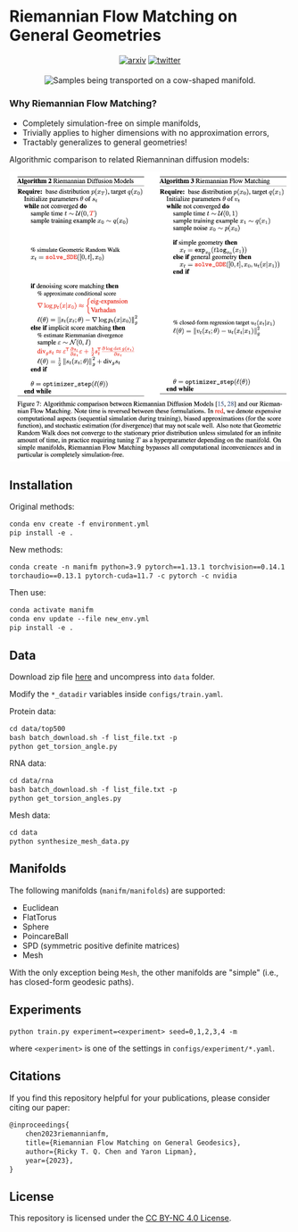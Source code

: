 # Riemannian Flow Matching on General Geometries

<div align="center">

[![arxiv](https://img.shields.io/badge/arxiv-blue)](https://arxiv.org/abs/2302.03660)
[![twitter](https://img.shields.io/badge/twitter-thread-green)](https://twitter.com/RickyTQChen/status/1625841068641230848)

</div>

<p align="center">
<img align="middle" src="./assets/spot_samples.gif" alt="Samples being transported on a cow-shaped manifold." width="500" />
</p>

### Why Riemannian Flow Matching?

  - Completely simulation-free on simple manifolds,
  - Trivially applies to higher dimensions with no approximation errors,
  - Tractably generalizes to general geometries!

Algorithmic comparison to related Riemanninan diffusion models:

<p align="center">
<img align="middle" src="./assets/algorithm_comparison.png" alt="Riemannian Flow Matching is much more scalable and retains simulation-free training on simple manifolds." width="600" />
</p>

## Installation

Original methods:
```
conda env create -f environment.yml
pip install -e .
```
New methods: 
```
conda create -n manifm python=3.9 pytorch==1.13.1 torchvision==0.14.1 torchaudio==0.13.1 pytorch-cuda=11.7 -c pytorch -c nvidia
```
Then use:
```
conda activate manifm
conda env update --file new_env.yml
pip install -e .
```

## Data

Download zip file [here](https://rtqichen.com/manifold_data/data.zip) and uncompress into `data` folder.

Modify the `*_datadir` variables inside `configs/train.yaml`.

Protein data:
```
cd data/top500
bash batch_download.sh -f list_file.txt -p
python get_torsion_angle.py
```

RNA data:
```
cd data/rna
bash batch_download.sh -f list_file.txt -p
python get_torsion_angles.py
```

Mesh data:
```
cd data
python synthesize_mesh_data.py
```

## Manifolds

The following manifolds (`manifm/manifolds`) are supported:
  - Euclidean
  - FlatTorus
  - Sphere
  - PoincareBall
  - SPD (symmetric positive definite matrices)
  - Mesh

With the only exception being `Mesh`, the other manifolds are "simple" (i.e., has closed-form geodesic paths).

## Experiments

```
python train.py experiment=<experiment> seed=0,1,2,3,4 -m
```
where `<experiment>` is one of the settings in `configs/experiment/*.yaml`.

## Citations
If you find this repository helpful for your publications,
please consider citing our paper:

```
@inproceedings{
    chen2023riemannianfm,
    title={Riemannian Flow Matching on General Geodesics},
    author={Ricky T. Q. Chen and Yaron Lipman},
    year={2023},
}
```

## License
This repository is licensed under the
[CC BY-NC 4.0 License](https://creativecommons.org/licenses/by-nc/4.0/).
